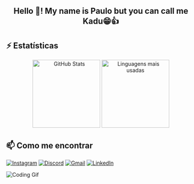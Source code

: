 <h2 align="center">Hello 👋! My name is Paulo but you can call me Kadu😁👍</h2>

## ⚡ Estatísticas
<div align="center">
   <img src="https://github-readme-stats.vercel.app/api?username=midukaz&show_icons=true&theme=radical" alt="GitHub Stats" height="180" />
   <img src="https://github-readme-stats.vercel.app/api/top-langs/?username=midukaz&layout=compact&theme=radical&langs_count=5" height="180" alt="Linguagens mais usadas" />
 </div>

## 📫 Como me encontrar
[![Instagram](https://img.shields.io/badge/Instagram-E4405F?style=for-the-badge&logo=instagram&logoColor=white)](https://instagram.com/midukaz)
[![Discord](https://img.shields.io/badge/Discord-5865F2?style=for-the-badge&logo=discord&logoColor=white)]([https://discord.com](https://discord.com/channels/@me/1040625943380770868))
[![Gmail](https://img.shields.io/badge/Gmail-D14836?style=for-the-badge&logo=gmail&logoColor=white)](mailto:paulobarreto758@[hotmail.com)
[![LinkedIn](https://img.shields.io/badge/LinkedIn-0077B5?style=for-the-badge&logo=linkedin&logoColor=white)](https://linkedin.com/in/paulo-barreto-bbbb621a8)

![Coding Gif](https://media.giphy.com/media/qgQUggAC3Pfv687qPC/giphy.gif)


<!-- <div align="center">
  <img src="https://github-readme-stats.vercel.app/api?username=midukaz&hide_title=false&hide_rank=false&show_icons=true&include_all_commits=true&count_private=true&disable_animations=false&theme=dracula&locale=en&hide_border=false" height="150" alt="stats graph"  />
  <img src="https://github-readme-stats.vercel.app/api/top-langs?username=midukaz&locale=en&hide_title=false&layout=compact&card_width=320&langs_count=5&theme=dracula&hide_border=false" height="150" alt="languages graph"  />
</div> -->

###

<!-- <div align="left">
   <img src="https://skillicons.dev/icons?i=js" height="30" alt="javascript logo"  />
   <img width="12" />
   <img src="https://skillicons.dev/icons?i=ts" height="30" alt="typescript logo"  />
   <img width="12" />
   <img src="https://skillicons.dev/icons?i=php" height="30" alt="php logo"  />
   <img width="12" />
   <img src="https://skillicons.dev/icons?i=bootstrap" height="30" alt="bootstrap logo"  />
   <img width="12" />
   <img src="https://skillicons.dev/icons?i=mysql" height="30" alt="mysql logo"  />
   <img width="12" />
   <img src="https://skillicons.dev/icons?i=redis" height="30" alt="redis logo"  />
   <img width="12" />
   <img src="https://skillicons.dev/icons?i=tailwind" height="30" alt="tailwindcss logo"  />
   <img width="12" />
   <img src="https://skillicons.dev/icons?i=vue" height="30" alt="vuejs logo"  />
   <img width="12" />
   <img src="https://skillicons.dev/icons?i=adonis" height="30" alt="adonisjs logo"  />
   <img width="12" />
   <img src="https://cdn.jsdelivr.net/gh/devicons/devicon/icons/figma/figma-original.svg" height="30" alt="figma logo"  />
   <img width="12" />
   <img src="https://skillicons.dev/icons?i=laravel" height="30" alt="laravel logo"  />
   <img width="12" />
   <img src="https://skillicons.dev/icons?i=go" height="30" alt="go logo"  />
   <img width="12" />
   <img src="https://skillicons.dev/icons?i=vite" height="30" alt="vite logo"  />
   <img width="12" />
   <img src="https://skillicons.dev/icons?i=angular" height="30" alt="angularjs logo"  />
 </div> -->






